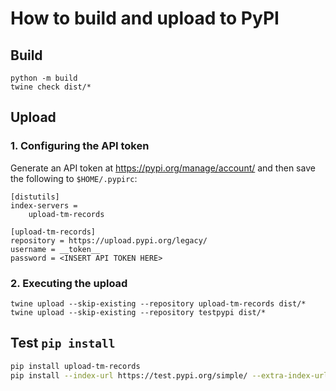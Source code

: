 # How to build and upload to PyPI

## Build

```
python -m build
twine check dist/*
```

## Upload

### 1. Configuring the API token

Generate an API token at https://pypi.org/manage/account/ and then save the following to `$HOME/.pypirc`:

    [distutils]
    index-servers =
        upload-tm-records

    [upload-tm-records]
    repository = https://upload.pypi.org/legacy/
    username = __token__
    password = <INSERT API TOKEN HERE>

### 2. Executing the upload

```
twine upload --skip-existing --repository upload-tm-records dist/*
twine upload --skip-existing --repository testpypi dist/*
```

## Test `pip install`

```sh
pip install upload-tm-records
pip install --index-url https://test.pypi.org/simple/ --extra-index-url https://pypi.org/simple upload-tm-records
```
